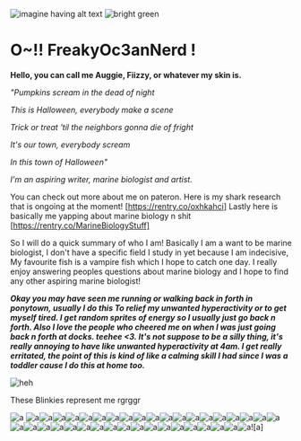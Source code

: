 ![imagine having alt text](https://i.pinimg.com/564x/5d/d3/fe/5dd3fe5e86692d8753c579e2e25506d4.jpg)
![bright green](https://komarev.com/ghpvc/?username=FreakyOc3anNerd&color=006994)

# O~!! FreakyOc3anNerd !

**Hello, you can call me Auggie, Fiizzy, or whatever my skin is.**

*"Pumpkins scream in the dead of night*


*This is Halloween, everybody make a scene*


*Trick or treat 'til the neighbors gonna die of fright*


*It's our town, everybody scream*


*In this town of Halloween"*

*I'm an aspiring writer, marine biologist and artist.* 

You can check out more about me on pateron.
Here is my shark research that is ongoing at the moment! [https://rentry.co/oxhkahci] 
Lastly here is basically me yapping about marine biology n shit [https://rentry.co/MarineBiologyStuff]


So I will do a quick summary of who I am!
Basically I am a want to be marine biologist, I don't have a specific field I study in yet because I am indecisive, My favourite fish is a vampire fish which I hope to catch one day. I really enjoy answering peoples questions about marine biology and I hope to find any other aspiring marine biologist!


***Okay you may have seen me running or walking back in forth in ponytown, usually I do this To relief my unwanted hyperactivity or to get myself tired. I get random sprites of energy so I usually just go back n forth. Also I love the people who cheered me on when I was just going back n forth at docks. teehee <3. It's not suppose to be a silly thing, it's really annoying to have like unwanted hyperactivity at 4am. I get really erritated, the point of this is kind of like a calming skill I had since I was a toddler cause I do this at home too.***

![heh](https://64.media.tumblr.com/26af4d709302e1c52644fad859d3fef8/bfdaf53fdde7a27d-bf/s1280x1920/4096930c0c70ddcb6ba70ace45596c0fa6cdb2f2.jpg)

These Blinkies represent me rgrggr


![a](https://64.media.tumblr.com/87bb3e4c3dacc21e4fb97c3fe81ea1ca/96abe4f1e8a0fb40-f7/s75x75_c1/574efab534c13c8acbab0f8e01493e3b71f739c5.gifv) ![a](https://64.media.tumblr.com/c9997e7d9ae2191b75e16ca923172963/d8d8cf49230dd280-06/s100x200/da5b748749421bcde27ab375bdd6421b94e4af2e.gifv)![a](https://64.media.tumblr.com/459d0272e361fc3d8850e844399955f5/d8d8cf49230dd280-ae/s100x200/beb069fcfcd485886c6efa73cc83aff0df9f7bc7.gifv)![a](https://64.media.tumblr.com/c3ddcc99fac57d72ce84f3d39176fa81/4be23a7da10acc3b-ed/s250x400/cf4302e20f1b4a78a81948cbf54601a6bd6bac1a.gifv)![a](https://64.media.tumblr.com/f35052eab9b7120aca0e27fdcef69a72/ba16d020129a2a85-48/s100x200/df5638be2bef3d920b9854474b4cc8e4764240af.gifv)![a](https://64.media.tumblr.com/47ffdc8b42342795bb07310d566e7c99/31062aae7bab46a9-db/s100x200/050bd403964c5c114ef85fa2e74ef5f9b3becc1e.gifv)![a](https://64.media.tumblr.com/e06ec127f6601a738f8197b2401ebbdd/f9e78ec22d0443a7-38/s250x400/c479b4a3b72614124984166b49f14ea2cf164075.gifv)![a](https://64.media.tumblr.com/79af0e70f2a78fc88211dc7530dd5753/c50dc93c89e251e3-15/s100x200/40c3952c441ee72e093af2aa50f56b954d75061c.pnj)![a](https://64.media.tumblr.com/9f7aa7377efe3125cd1b656005fafed6/c50dc93c89e251e3-ea/s100x200/4b578370d2ff70bb907bca885906b7860002159f.gifv)![a](https://64.media.tumblr.com/751f684711c3a09b22481788519b5e59/abb353c3a2fae4c6-66/s100x200/f34fca7a0c7e7b0617a687b81e34185c90644d95.gifv)![a](https://64.media.tumblr.com/c88a6a0fd6049140ca595d63a11cd3e2/3ff19719c09f72ab-7c/s250x400/d3c9e859e0e6a349b4678084cfe0eeaee134da2f.gifv)![a](https://64.media.tumblr.com/c4f6eb9c7e97b29ab753e321d478fc7c/3432019e7b30a3fb-7e/s400x600/dd3a286850a0b952bfdfef617c999e88f732f341.gifv)![a](https://64.media.tumblr.com/32aa9fe65923312b11ee10cc44dfb4ac/23e83896a48037ad-da/s100x200/bf4c913bca00747a90b70b9510b11b786d8552c9.gifv)![a](https://64.media.tumblr.com/d4297938091d4420ee7731696b2726d3/76eeff514f3e2a61-fe/s250x400/9ba18713d9d53682badf3277c9f1718e73cec516.gifv)![a](https://64.media.tumblr.com/1d6c843efd7561f04d55afbe82d8f791/76eeff514f3e2a61-84/s250x400/3844f2c423169f7455787913ff2ca7019d6c5d19.gifv)![a](https://64.media.tumblr.com/2d4cf796ac25e5511cc42b950976a05b/e33f34dc8b4bdcd4-8f/s250x400/a9d7bcd69b8379dd02407e59aa1941bf49c60b81.gifv)![a](https://64.media.tumblr.com/1844210750be0dfddcabaf752b2e0788/11e124f42021e445-c2/s100x200/62c77ffa9b5d1a97c8c740d253710a0e133798e8.gifv)![a](https://64.media.tumblr.com/9b2863e64bd22a3c07e36a96e1129565/0a314c1722fc4072-b1/s100x200/41d0e2cf841c2d052c9fa132b2757dca95c42a83.gifv)![a](https://64.media.tumblr.com/b1c52006d80f29c27d46be94c944e735/3bf62ad8d20f8b2a-c1/s250x400/3ff05764b9acb1fbd7305f2fa00f38c21f70ecd7.gifv)![a](https://64.media.tumblr.com/cf4fdfa1a17bb08d9bdc9a2acf285f07/ba16d020129a2a85-c1/s640x960/1aa06da490b2ea250826d319ab6371026d00fa53.gifv)![a](https://64.media.tumblr.com/ce574369e384f6718644a99744043c79/14df2b8e0ccc2214-2c/s100x200/1e97bc3bb84547a3f9267b29fc20617d64742fa9.gifv)![a](https://64.media.tumblr.com/0ccc1261e7e10100b37c078b23ac5b86/b5784753c37f3c17-9b/s100x200/d2c70d5ba6a344f313a15f758d45c6e701cf2443.gifv)![a](https://64.media.tumblr.com/67ddfc4182003580fd76259cf7f21c0d/281be6bcacc41dca-76/s250x400/dd188da6e309a81d25af0de8b9fbc6ef1ac28702.gifv)![a](https://64.media.tumblr.com/b7bba89d57028f02cd6e35b51d6f7e15/281be6bcacc41dca-fe/s250x400/77f97fc710ea6e154ed5951fb46212f4a6e4c471.gifv)![a](https://64.media.tumblr.com/2ed4c42f72b714bca6e7a65177aa83d9/352879d2b1a9fbd8-7b/s250x400/e1e404c59af8681d19243361a84c63bfff288cc3.gifv)![a](https://64.media.tumblr.com/bfdf68c1e47f473c26d8fb869ca4c7b9/8ac108d415f56fe5-cf/s250x400/2b42766f6f1bdf1aaa54f53aa0dc8e38271336fa.gifv)![a](https://64.media.tumblr.com/5bd2d8fbd1783f3316bc8667825a7d4b/b6441bd5e940e34e-56/s250x400/8e5cb47bbe1192d47f3b16bb5496bdd41e172922.gifv)![a](https://64.media.tumblr.com/1f8aa05cdaae7830c4be0232698d32fb/5a95cb05edac1855-2b/s250x400/7dc5f8fbb24f9d3e72abf7550bff00de90d179e5.gifv)![a](https://64.media.tumblr.com/2594f48fec9a6549ad387fe4c09e1cca/466cc56e6bf1232e-26/s100x200/f59e73f39c3a22040f713a79e5d445b20afd3f08.gifv)![a](https://64.media.tumblr.com/c59e5ae156102858e6b5a3c876290ba8/bcd873f61d9b2cf2-97/s100x200/d659461f2bc6f834397d707754c228356bdd9404.gifv)![a](https://64.media.tumblr.com/7afb07b77be14ba7e9f6ec6c1819d388/5528e484274ea529-bd/s100x200/3b8c6ebfed39a1e504ec96705f43f519bff5e1cd.gifv)![a](https://64.media.tumblr.com/907a337a89860f243b2eabb3b9857376/f6aa4a68b0575f05-9f/s100x200/a01f7a847a38aa2dbd2daab05a170992d99be4b4.gifv)![a](https://64.media.tumblr.com/e55e9b565a504837ae3f495076dc350e/b2aca497012baaa3-62/s250x400/a6e8698f0c1d27bcd02b1cac416146052ee0eaee.gifv)![a](https://64.media.tumblr.com/3f9ede726199324a7c55a40df9498188/8b389802655b2585-e1/s400x600/a5452f0dad668a34d131a6328e59fa687b3a31ad.gifv)![a](https://64.media.tumblr.com/63a67dc1b9aeb1faac06c412634747fd/4b36786e9171ecec-c1/s100x200/25521ff173c3bb896a1fad18ac4ac92b6fc53cf9.gifv)![a](https://64.media.tumblr.com/20bc5294ba90f7d341962ff54092dab7/402030a907d357dd-a5/s400x600/53bf886fc200d6b04c4eabf0610315ca4d60cd52.gifv)![a](https://64.media.tumblr.com/87868bb6e310b8c8960e6ce1e40eb59e/1d0b565ea482fe74-48/s1280x1920/351c06fe44c1be337661f2cf0536b8119f988d88.gifv)![a](https://64.media.tumblr.com/330d29d0050daaba711becd01ab9ff21/c332fd2c7b090299-2d/s100x200/f62cd18d86bfaae9e3d188fd40d60eab0b3f758c.gifv)![a]

